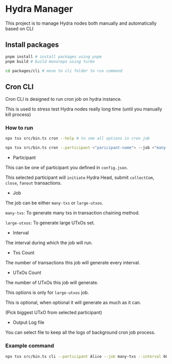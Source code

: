 # Hydra Manager

This project is to manage Hydra nodes both manually and automatically based on CLI

## Install packages

```bash
pnpm install # install packages using pnpm
pnpm build # build monorepo using turbo

cd packages/cli # move to cli folder to run command
```

## Cron CLI

Cron CLI is designed to run cron job on hydra instance.

This is used to stress test Hydra nodes really long time (until you manually kill process)

### How to run

```bash
npx tsx src/bin.ts cron --help # to see all options in cron job
```

```bash
npx tsx src/bin.ts cron --participant <"paricipant-name"> --job <"many-txs" | "large-utxos"> --interval <"interval-in-seconds"> --txs-count <"transactions-count"> --utxos-count ["utxos-count"] > ./cron.log 2>&1 &
```

- Participant

This can be one of participant you defined in `config.json`.

This selected participant will `initiate` Hydra Head, submit `collectCom`, `close`, `fanout` transactions.

- Job

The job can be either `many-txs` or `large-utxos`.

`many-txs`: To generate many txs in transaction chaining method.

`large-utxos`: To generate large UTxOs set.

- Interval

The interval during which the job will run.

- Txs Count

The number of transactions this job will generate every interval.

- UTxOs Count

The number of UTxOs this job will generate.

This options is only for `large-utxos` job.

This is optional, when optional it will generate as much as it can.

(Pick biggest UTxO from selected participant)

- Output Log file

You can select file to keep all the logs of background cron job process.

### Example command

```bash
npx tsx src/bin.ts cli --participant Alice --job many-txs --interval 60 --txs-count 2000 > ./cron.log 2>&1 &
```
